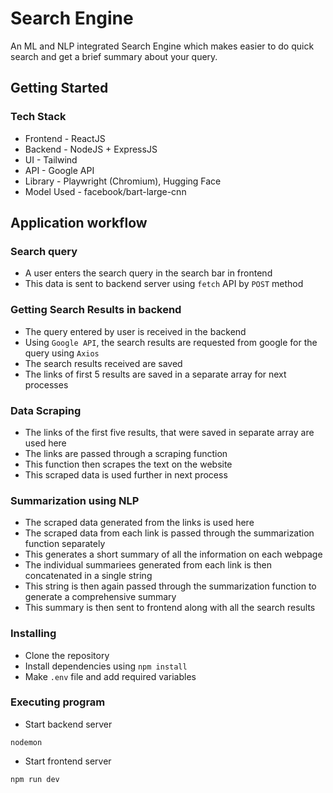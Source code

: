 # Search Engine
An ML and NLP integrated Search Engine which makes easier to do quick search and get a brief summary about your query.


## Getting Started

### Tech Stack
* Frontend - ReactJS
* Backend - NodeJS + ExpressJS
* UI - Tailwind
* API - Google API
* Library - Playwright (Chromium), Hugging Face
* Model Used - facebook/bart-large-cnn 

## Application workflow

### Search query
* A user enters the search query in the search bar in frontend
* This data is sent to backend server using `fetch` API by `POST` method

### Getting Search Results in backend
* The query entered by user is received in the backend
* Using `Google API`, the search results are requested from google for the query using `Axios`
* The search results received are saved
* The links of first 5 results are saved in a separate array for next processes

### Data Scraping
* The links of the first five results, that were saved in separate array are used here
* The links are passed through a scraping function
* This function then scrapes the text on the website
* This scraped data is used further in next process

### Summarization using NLP
* The scraped data generated from the links is used here
* The scraped data from each link is passed through the summarization function separately
* This generates a short summary of all the information on each webpage
* The individual summariees generated from each link is then concatenated in a single string
* This string is then again passed through the summarization function to generate a comprehensive summary
* This summary is then sent to frontend along with all the search results

### Installing

* Clone the repository
* Install dependencies using `npm install`
* Make `.env` file and add required variables

### Executing program

* Start backend server
```
nodemon
```
* Start frontend server
```
npm run dev
```
